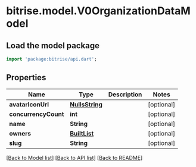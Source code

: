 # bitrise.model.V0OrganizationDataModel

## Load the model package
```dart
import 'package:bitrise/api.dart';
```

## Properties
Name | Type | Description | Notes
------------ | ------------- | ------------- | -------------
**avatarIconUrl** | [**NullsString**](NullsString.md) |  | [optional] 
**concurrencyCount** | **int** |  | [optional] 
**name** | **String** |  | [optional] 
**owners** | [**BuiltList<V0OrganizationOwner>**](V0OrganizationOwner.md) |  | [optional] 
**slug** | **String** |  | [optional] 

[[Back to Model list]](../README.md#documentation-for-models) [[Back to API list]](../README.md#documentation-for-api-endpoints) [[Back to README]](../README.md)


